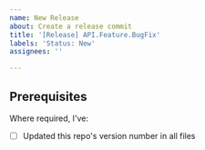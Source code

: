 ```yaml
---
name: New Release
about: Create a release commit
title: '[Release] API.Feature.BugFix'
labels: 'Status: New'
assignees: ''

---
```


## Prerequisites

Where required, I've:

- [ ] Updated this repo's version number in all files
